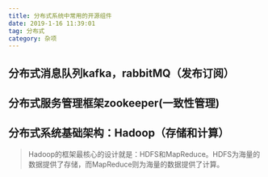 ```yaml
---
title: 分布式系统中常用的开源组件
date: 2019-1-16 11:39:01
tag: 分布式
category: 杂项
---
```

## 分布式消息队列kafka，rabbitMQ（发布订阅）

## 分布式服务管理框架zookeeper(一致性管理)

## 分布式系统基础架构：Hadoop（存储和计算）

> Hadoop的框架最核心的设计就是：HDFS和MapReduce。HDFS为海量的数据提供了存储，而MapReduce则为海量的数据提供了计算。